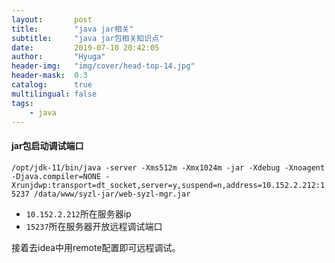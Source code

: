 ```yaml
---
layout:       post
title:        "java jar相关"
subtitle:     "java jar包相关知识点"
date:         2019-07-10 20:42:05
author:       "Hyuga"
header-img:   "img/cover/head-top-14.jpg"
header-mask:  0.3
catalog:      true
multilingual: false
tags:
    - java
---
```


#### jar包启动调试端口 

`/opt/jdk-11/bin/java -server -Xms512m -Xmx1024m -jar -Xdebug -Xnoagent -Djava.compiler=NONE -Xrunjdwp:transport=dt_socket,server=y,suspend=n,address=10.152.2.212:15237 /data/www/syzl-jar/web-syzl-mgr.jar`

- `10.152.2.212`所在服务器ip
- `15237`所在服务器开放远程调试端口

接着去idea中用remote配置即可远程调试。






